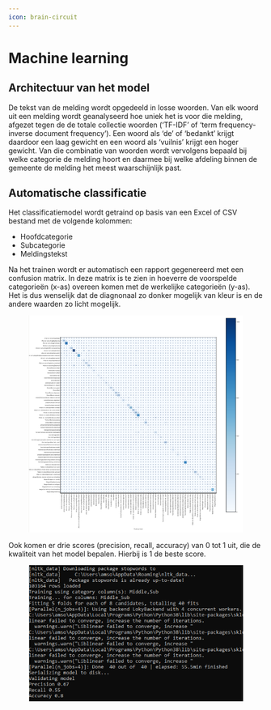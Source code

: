 ```yaml
---
icon: brain-circuit
---
```


# Machine learning

## Architectuur van het model&#x20;

De tekst van de melding wordt opgedeeld in losse woorden. Van elk woord uit een melding wordt geanalyseerd hoe uniek het is voor die melding, afgezet tegen de de totale collectie woorden (‘TF-IDF’ of ‘term frequency-inverse document frequency’). Een woord als ‘de’ of ‘bedankt’ krijgt daardoor een laag gewicht en een woord als ‘vuilnis’ krijgt een hoger gewicht. Van die combinatie van woorden wordt vervolgens bepaald bij welke categorie de melding hoort en daarmee bij welke afdeling binnen de gemeente de melding het meest waarschijnlijk past.

## Automatische classificatie

Het classificatiemodel wordt getraind op basis van een Excel of CSV bestand met de volgende kolommen:

* Hoofdcategorie
* Subcategorie
* Meldingstekst

Na het trainen wordt er automatisch een rapport gegenereerd met een confusion matrix. In deze matrix is te zien in hoeverre de voorspelde categorieën (x-as) overeen komen met de werkelijke categorieën (y-as). Het is dus wenselijk dat de diagnonaal zo donker mogelijk van kleur is en de andere waarden zo licht mogelijk.

<figure><img src="../../.gitbook/assets/image (250).png" alt=""><figcaption></figcaption></figure>

Ook komen er drie scores (precision, recall, accuracy) van 0 tot 1 uit, die de kwaliteit van het model bepalen. Hierbij is 1 de beste score.

<figure><img src="../../.gitbook/assets/image (249).png" alt=""><figcaption></figcaption></figure>
